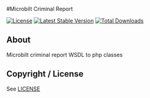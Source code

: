 #Microbilt Criminal Report

[![License](https://img.shields.io/packagist/l/bukashk0zzz/microbilt-criminal-report.svg?style=flat-square)](https://packagist.org/packages/bukashk0zzz/microbilt-criminal-report)
[![Latest Stable Version](https://img.shields.io/packagist/v/bukashk0zzz/microbilt-criminal-report.svg?style=flat-square)](https://packagist.org/packages/bukashk0zzz/microbilt-criminal-report)
[![Total Downloads](https://img.shields.io/packagist/dt/bukashk0zzz/microbilt-criminal-report.svg?style=flat-square)](https://packagist.org/packages/bukashk0zzz/microbilt-criminal-report)

About
-----

Microbilt сriminal report WSDL to php classes


Copyright / License
-------------------

See [LICENSE](https://github.com/bukashk0zzz/MicrobiltCriminalReport/blob/master/LICENSE)
